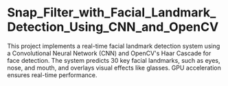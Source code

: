 # Snap_Filter_with_Facial_Landmark_Detection_Using_CNN_and_OpenCV
This project implements a real-time facial landmark detection system using a Convolutional Neural Network (CNN) and OpenCV's Haar Cascade for face detection. The system predicts 30 key facial landmarks, such as eyes, nose, and mouth, and overlays visual effects like glasses. GPU acceleration ensures real-time performance.
